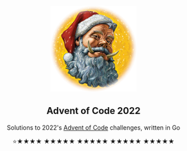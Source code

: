 <!-- PROJECT LOGO -->
<br />
<p align="center">
  <a href="https://github.com/rfrazier716/advent-of-code-2022">
    <img src="images/hogfather.png" alt="Logo" width="200" height="200">
  </a>

  <h2 align="center">Advent of Code 2022</h2>

  <p align="center">
    Solutions to 2022's <a href="https://adventofcode.com">Advent of Code</a> challenges, written in Go
  </p>
  <p align="center">
 ⭐★★★★ ★★★★★ ★★★★★ ★★★★★ ★★★★★
  </p>
</p> 

<!--⭐ ->